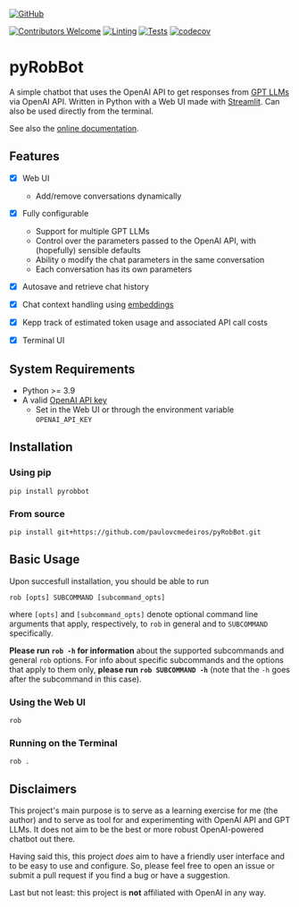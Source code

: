 [![GitHub](https://img.shields.io/badge/github-%23121011.svg?style=for-the-badge&logo=github&logoColor=white)](https://github.com/paulovcmedeiros/pyRobBot)


[![Contributors Welcome](https://img.shields.io/badge/Contributors-welcome-<COLOR>.svg)](https://github.com/paulovcmedeiros/pyRobBot/pulls)
[![Linting](https://github.com/paulovcmedeiros/pyRobBot/actions/workflows/linting.yaml/badge.svg)](https://github.com/paulovcmedeiros/pyRobBot/actions/workflows/linting.yaml)
[![Tests](https://github.com/paulovcmedeiros/pyRobBot/actions/workflows/tests.yaml/badge.svg)](https://github.com/paulovcmedeiros/pyRobBot/actions/workflows/tests.yaml)
[![codecov](https://codecov.io/gh/paulovcmedeiros/pyRobBot/graph/badge.svg?token=XI8G1WH9O6)](https://codecov.io/gh/paulovcmedeiros/pyRobBot)

# pyRobBot

A simple chatbot that uses the OpenAI API to get responses from [GPT LLMs](https://platform.openai.com/docs/models) via OpenAI API. Written in Python with a Web UI made with [Streamlit](https://streamlit.io). Can also be used directly from the terminal.

See also the [online documentation](https://paulovcmedeiros.github.io/pyRobBot-docs).

## Features
- [x] Web UI
  - Add/remove conversations dynamically
- [x] Fully configurable
  - Support for multiple GPT LLMs
  - Control over the parameters passed to the OpenAI API, with (hopefully) sensible defaults
  - Ability o modify the chat parameters in the same conversation
  - Each conversation has its own parameters
- [x] Autosave and retrieve chat history
- [x] Chat context handling using [embeddings](https://platform.openai.com/docs/guides/embeddings)
- [x] Kepp track of estimated token usage and associated API call costs
- [x] Terminal UI


## System Requirements
- Python >= 3.9
- A valid [OpenAI API key](https://platform.openai.com/account/api-keys)
  - Set in the Web UI or through the environment variable `OPENAI_API_KEY`

## Installation
### Using pip
```shell
pip install pyrobbot
```

### From source
```shell
pip install git+https://github.com/paulovcmedeiros/pyRobBot.git
```

## Basic Usage
Upon succesfull installation, you should be able to run
```shell
rob [opts] SUBCOMMAND [subcommand_opts]
```
where `[opts]` and `[subcommand_opts]` denote optional command line arguments
that apply, respectively, to `rob` in general and to `SUBCOMMAND`
specifically.

**Please run `rob -h` for information** about the supported subcommands
and general `rob` options. For info about specific subcommands and the
options that apply to them only, **please run `rob SUBCOMMAND -h`** (note
that the `-h` goes after the subcommand in this case).

### Using the Web UI
```shell
rob
```

### Running on the Terminal
```shell
rob .
```
## Disclaimers
This project's main purpose is to serve as a learning exercise for me (the author) and to serve as tool for and experimenting with OpenAI API and GPT LLMs. It does not aim to be the best or more robust OpenAI-powered chatbot out there.

Having said this, this project *does* aim to have a friendly user interface and to be easy to use and configure. So, please feel free to open an issue or submit a pull request if you find a bug or have a suggestion.

Last but not least: this project is **not** affiliated with OpenAI in any way.


